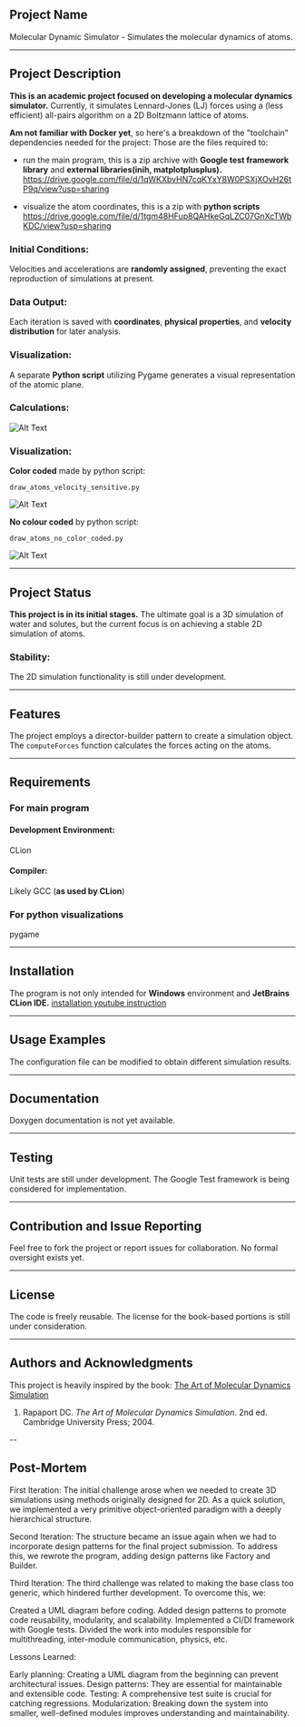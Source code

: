 ## Project Name
Molecular Dynamic Simulator - Simulates the molecular dynamics of atoms.

---
## Project Description
**This is an academic project focused on developing a molecular dynamics simulator.** Currently, it simulates Lennard-Jones (LJ) forces using a (less efficient) all-pairs algorithm on a 2D Boltzmann lattice of atoms.

**Am not familiar with Docker yet**,  so here's a breakdown of the "toolchain" dependencies needed for the project:
Those are the files required to:
- run the main program, this is a zip archive with **Google test framework library** and **external libraries(inih, matplotplusplus).**
https://drive.google.com/file/d/1qWKXbvHN7cqKYxY8W0PSXjXOvH26tP9q/view?usp=sharing


- visualize the atom coordinates, this is a zip with **python scripts**
https://drive.google.com/file/d/1tgm48HFup8QAHkeGqLZC07GnXcTWbKDC/view?usp=sharing

### Initial Conditions: 
Velocities and accelerations are **randomly assigned**, preventing the exact reproduction of simulations at present.

### Data Output: 
Each iteration is saved with **coordinates**, **physical properties**, and **velocity distribution** for later analysis.

### Visualization:
A separate **Python script** utilizing Pygame generates a visual representation of the atomic plane.

### Calculations:
![Alt Text](https://media.giphy.com/media/v1.Y2lkPTc5MGI3NjExZ3dwb250bXlhdDNtdmpjY3RjN3Y1aGJ3eGZ1cnJram84MmRmODFpOSZlcD12MV9pbnRlcm5hbF9naWZfYnlfaWQmY3Q9Zw/A3FNYGbqptXCeYyUma/giphy.gif)

### Visualization:
**Color coded** made by python script: 
```
draw_atoms_velocity_sensitive.py
```
![Alt Text](https://media.giphy.com/media/v1.Y2lkPTc5MGI3NjExaGtpeWl1MDkzb3N2MWtjY29tdmhpazM4Znd2MGJ1M3d3aGQyZDdmZyZlcD12MV9pbnRlcm5hbF9naWZfYnlfaWQmY3Q9Zw/g6oxb5B3CX98gutee8/giphy.gif)


**No colour coded** by python script:
```
draw_atoms_no_color_coded.py
```
![Alt Text](https://media.giphy.com/media/v1.Y2lkPTc5MGI3NjExbmoyNTgwc2JxZ3Q1MnNydmltY2JtMTMxY2F6OWpreGZ5YzQ1cWhwYSZlcD12MV9pbnRlcm5hbF9naWZfYnlfaWQmY3Q9Zw/HQil6mwHKyXkgzAcp9/giphy.gif)

---

## Project Status
**This project is in its initial stages.** The ultimate goal is a 3D simulation of water and solutes, but the current focus is on achieving a stable 2D simulation of atoms.
### Stability:
The 2D simulation functionality is still under development.

---
## Features

The project employs a director-builder pattern to create a simulation object. The `computeForces` function calculates the forces acting on the atoms.

---
## Requirements
### For main program

#### Development Environment:
CLion
#### Compiler:
Likely GCC (**as used by CLion**)

### For python visualizations
pygame

---


## Installation
The program is not only intended for  **Windows** environment and **JetBrains CLion IDE.**
[installation youtube instruction](https://www.youtube.com/watch?v=NE3JG-eTcnU)

---

## Usage Examples
The configuration file can be modified to obtain different simulation results.

---
## Documentation
Doxygen documentation is not yet available.

---
## Testing
Unit tests are still under development. The Google Test framework is being considered for implementation.

---
## Contribution and Issue Reporting
Feel free to fork the project or report issues for collaboration. No formal oversight exists yet.

---
## License
The code is freely reusable. The license for the book-based portions is still under consideration.

---
## Authors and Acknowledgments
This project is heavily inspired by the book: [The Art of Molecular Dynamics Simulation](https://www.cambridge.org/core/books/art-of-molecular-dynamics-simulation/57D40C5ECE9B7EA17C0E77E7754F5874)
1. Rapaport DC. _The Art of Molecular Dynamics Simulation_. 2nd ed. Cambridge University Press; 2004.


--
## Post-Mortem
First Iteration:
The initial challenge arose when we needed to create 3D simulations using methods originally designed for 2D. As a quick solution, we implemented a very primitive object-oriented paradigm with a deeply hierarchical structure.

Second Iteration:
The structure became an issue again when we had to incorporate design patterns for the final project submission. To address this, we rewrote the program, adding design patterns like Factory and Builder.

Third Iteration:
The third challenge was related to making the base class too generic, which hindered further development. To overcome this, we:

Created a UML diagram before coding.
Added design patterns to promote code reusability, modularity, and scalability.
Implemented a CI/DI framework with Google tests.
Divided the work into modules responsible for multithreading, inter-module communication, physics, etc.

Lessons Learned:

Early planning: Creating a UML diagram from the beginning can prevent architectural issues.
Design patterns: They are essential for maintainable and extensible code.
Testing: A comprehensive test suite is crucial for catching regressions.
Modularization: Breaking down the system into smaller, well-defined modules improves understanding and maintainability.
